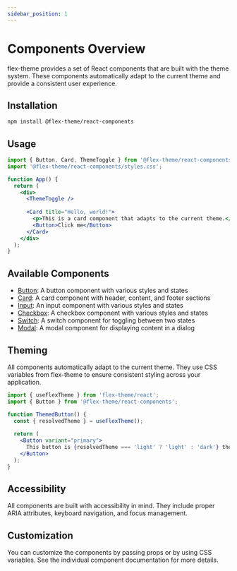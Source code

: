 ```yaml
---
sidebar_position: 1
---
```


# Components Overview

flex-theme provides a set of React components that are built with the theme system. These components automatically adapt to the current theme and provide a consistent user experience.

## Installation

```bash
npm install @flex-theme/react-components
```

## Usage

```jsx
import { Button, Card, ThemeToggle } from '@flex-theme/react-components';
import '@flex-theme/react-components/styles.css';

function App() {
  return (
    <div>
      <ThemeToggle />
      
      <Card title="Hello, world!">
        <p>This is a card component that adapts to the current theme.</p>
        <Button>Click me</Button>
      </Card>
    </div>
  );
}
```

## Available Components

- [Button](./button.md): A button component with various styles and states
- [Card](./card.md): A card component with header, content, and footer sections
- [Input](./input.md): An input component with various styles and states
- [Checkbox](./checkbox.md): A checkbox component with various styles and states
- [Switch](./switch.md): A switch component for toggling between two states
- [Modal](./modal.md): A modal component for displaying content in a dialog

## Theming

All components automatically adapt to the current theme. They use CSS variables from flex-theme to ensure consistent styling across your application.

```jsx
import { useFlexTheme } from 'flex-theme/react';
import { Button } from '@flex-theme/react-components';

function ThemedButton() {
  const { resolvedTheme } = useFlexTheme();
  
  return (
    <Button variant="primary">
      This button is {resolvedTheme === 'light' ? 'light' : 'dark'} themed
    </Button>
  );
}
```

## Accessibility

All components are built with accessibility in mind. They include proper ARIA attributes, keyboard navigation, and focus management.

## Customization

You can customize the components by passing props or by using CSS variables. See the individual component documentation for more details.

